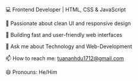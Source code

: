 💻 Frontend Developer | HTML, CSS & JavaScript  

🎨 Passionate about clean UI and responsive design  

🚀 Building fast and user-friendly web interfaces

💬 Ask me about Technology and Web-Development

📫 How to reach me: tuananhdu1712@gmail.com

😄 Pronouns: He/Him
